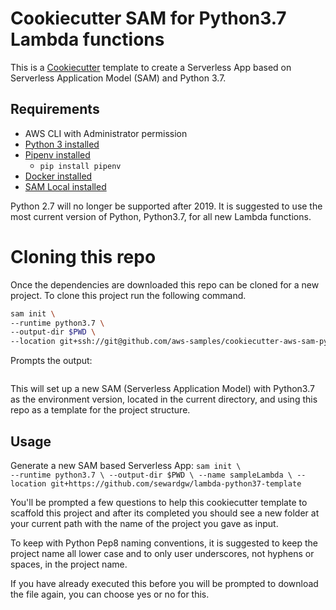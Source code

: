 # Cookiecutter SAM for Python3.7 Lambda functions

This is a [Cookiecutter](https://github.com/audreyr/cookiecutter) template to create a Serverless App based on Serverless Application Model (SAM) and Python 3.7.

## Requirements

* AWS CLI with Administrator permission
* [Python 3 installed](https://www.python.org/downloads/)
* [Pipenv installed](https://github.com/pypa/pipenv)
    - `pip install pipenv`
* [Docker installed](https://www.docker.com/community-edition)
* [SAM Local installed](https://github.com/awslabs/aws-sam-local)

Python 2.7 will no longer be supported after 2019. It is suggested to use the most current version of Python, Python3.7, for all new Lambda functions.

# Cloning this repo

Once the dependencies are downloaded this repo can be cloned for a new project. To clone this project run the following command.

```bash
sam init \
--runtime python3.7 \
--output-dir $PWD \
--location git+ssh://git@github.com/aws-samples/cookiecutter-aws-sam-python.git
```
Prompts the output:
```bash

```

This will set up a new SAM (Serverless Application Model) with Python3.7 as the environment version, located in the current directory, and using this repo as a template for the project structure.


## Usage

Generate a new SAM based Serverless App:
`
sam init \                      
--runtime python3.7 \
--output-dir $PWD \
--name sampleLambda \
--location git+https://github.com/sewardgw/lambda-python37-template
`

You'll be prompted a few questions to help this cookiecutter template to scaffold this project and after its completed you should see a new folder at your current path with the name of the project you gave as input.

To keep with Python Pep8 naming conventions, it is suggested to keep the project name all lower case and to only user underscores, not hyphens or spaces, in the project name.

If you have already executed this before you will be prompted to download the file again, you can choose yes or no for this.
